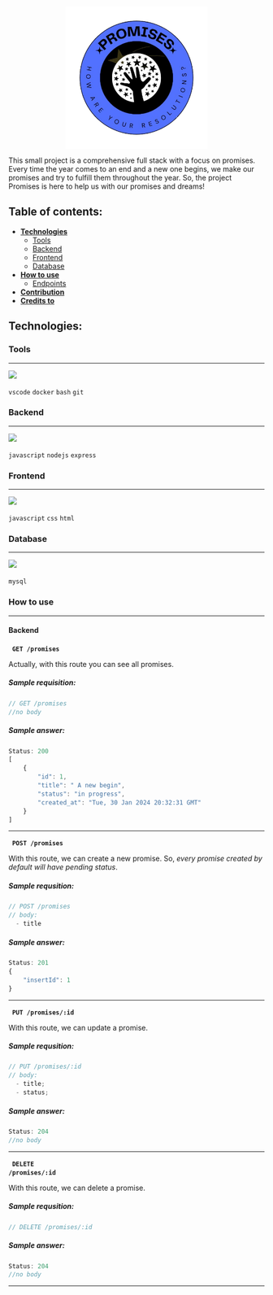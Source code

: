 <p align="center"><img align="center" width="280" src="./logo/Promises-removebg-preview(1).png#gh-dark-mode-only"/></p>

This small project is a comprehensive full stack with a focus on promises. Every time the year comes to an end and a new one begins, we make our promises and try to fulfill them throughout the year. So, the project Promises is here to help us with our promises and dreams!

## Table of contents:

- [**Technologies**](#technologies)
    - [Tools](#tools)
    - [Backend](#backend)
    - [Frontend](#frontend)
    - [Database](#database)
- [**How to use**](#how-to-use)
  - [Endpoints](#endpoints)
- [**Contribution**](#contribution)
- [**Credits to**](#credits-to)

## **Technologies**:

### **Tools**
---
<p align="left">  
  <a href="https://skillicons.dev">
    <img src="https://skillicons.dev/icons?i=vscode,docker,bash,git" />
  </a>
</p>
<p align="left">
<code>vscode</code>
<code>docker</code>
<code>bash</code>
<code>git</code>
</p>

### **Backend**
---
<p align="left">  
  <a href="https://skillicons.dev">
    <img src="https://skillicons.dev/icons?i=js,nodejs,express" />
  </a>
</p>
<p align="left">
<code>javascript</code>
<code>nodejs</code>
<code>express</code>
</p>

### **Frontend**
---
<p align="left">  
  <a href="https://skillicons.dev">
    <img src="https://skillicons.dev/icons?i=js,css,html" />
  </a>
</p>
<p align="left">
<code>javascript</code>
<code>css</code>
<code>html</code>
</p>


### **Database**
---

<p align="left">  
  <a href="https://skillicons.dev">
    <img src="https://skillicons.dev/icons?i=mysql" />
  </a>
</p>
<code>mysql</code>

### **How to use**
----

#### Backend

<code> **GET** **/promises**</code>

Actually, with this route you can see all promises.

##### Sample requisition:

```javascript
// GET /promises
//no body
```
##### Sample answer:

``` javascript
Status: 200
[
	{
		"id": 1,
		"title": " A new begin",
		"status": "in progress",
		"created_at": "Tue, 30 Jan 2024 20:32:31 GMT"
	}
]
```
---
<code> **POST** **/promises**</code>

With this route, we can create a new promise. So, *every promise created by default will have pending status*.

##### Sample requsition:

``` javascript
// POST /promises
// body:
  - title
```
##### Sample answer:

``` javascript
Status: 201
{
	"insertId": 1
}
```
---
<code> **PUT** **/promises/:id**</code>

With this route, we can update a promise.

##### Sample requsition:

``` javascript
// PUT /promises/:id
// body:
  - title;
  - status;
```
##### Sample answer:

``` javascript
Status: 204 
//no body
```
---
<code> **DELETE** **/promises/:id**</code>

With this route, we can delete a promise.

##### Sample requsition:

``` javascript
// DELETE /promises/:id
```
##### Sample answer:

``` javascript
Status: 204
//no body
```
---